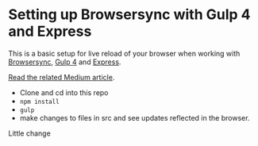 # Setting up Browsersync with Gulp 4 and Express

This is a basic setup for live reload of your browser when working with [Browsersync](https://www.browsersync.io/), [Gulp 4](https://github.com/gulpjs/gulp/tree/4.0) and [Express](https://expressjs.com/). 

[Read the related Medium article](https://medium.com/@andersco/setting-up-browsersync-with-gulp-4-and-express-6bbb52244ffc#.a1ea30tlj).

- Clone and cd into this repo
- ```npm install```
- ```gulp```
- make changes to files in src and see updates reflected in the browser.

Little change
